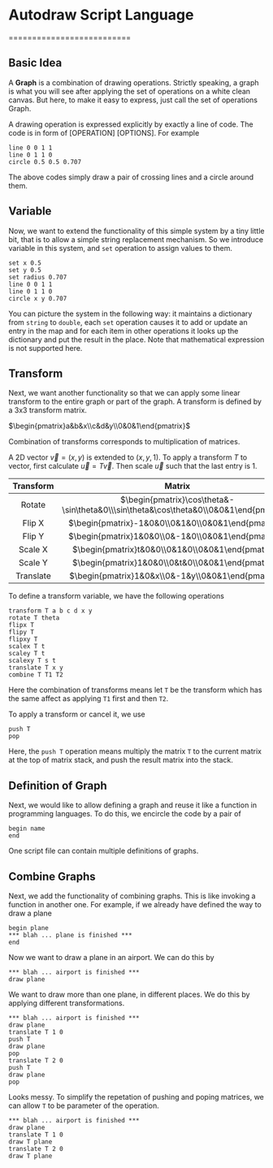# Autodraw Script Language
==========================

## Basic Idea

A **Graph** is a combination of drawing operations.
Strictly speaking, a graph is what you will see after applying the set of
operations on a white clean canvas.
But here, to make it easy to express, just call the set of operations Graph.

A drawing operation is expressed explicitly by exactly a line of code.
The code is in form of [OPERATION] [OPTIONS].
For example

```
line 0 0 1 1
line 0 1 1 0
circle 0.5 0.5 0.707
```

The above codes simply draw a pair of crossing lines and a circle around them.

## Variable

Now, we want to extend the functionality of this simple system by a tiny little
bit, that is to allow a simple string replacement mechanism.
So we introduce variable in this system, and `set` operation to assign values
to them.

```
set x 0.5
set y 0.5
set radius 0.707
line 0 0 1 1
line 0 1 1 0
circle x y 0.707
```

You can picture the system in the following way: it maintains a dictionary from
`string` to `double`, each `set` operation causes it to add or update an entry
in the map and for each item in other operations it looks up the dictionary
and put the result in the place.
Note that mathematical expression is not supported here.

## Transform

Next, we want another functionality so that we can apply some linear transform
to the entire graph or part of the graph.
A transform is defined by a 3x3 transform matrix.

$\begin{pmatrix}a&b&x\\c&d&y\\0&0&1\end{pmatrix}$

Combination of transforms corresponds to multiplication of matrices.

A 2D vector $\vec{v}=(x,y)$ is extended to $(x,y,1)$.
To apply a transform $T$ to vector, first calculate $\vec{u}=T\vec{v}$.
Then scale $\vec{u}$ such that the last entry is 1.

| Transform |              Matrix            |
|:---------:|:------------------------------:|
| Rotate    | $\begin{pmatrix}\cos\theta&-\sin\theta&0\\\sin\theta&\cos\theta&0\\0&0&1\end{pmatrix}$ |
| Flip X    | $\begin{pmatrix}-1&0&0\\0&1&0\\0&0&1\end{pmatrix}$ |
| Flip Y    | $\begin{pmatrix}1&0&0\\0&-1&0\\0&0&1\end{pmatrix}$ |
| Scale X   | $\begin{pmatrix}t&0&0\\0&1&0\\0&0&1\end{pmatrix}$ |
| Scale Y   | $\begin{pmatrix}1&0&0\\0&t&0\\0&0&1\end{pmatrix}$ |
| Translate | $\begin{pmatrix}1&0&x\\0&-1&y\\0&0&1\end{pmatrix}$ |

To define a transform variable, we have the following operations

```
transform T a b c d x y
rotate T theta
flipx T
flipy T
flipxy T
scalex T t
scaley T t
scalexy T s t
translate T x y
combine T T1 T2
```

Here the combination of transforms means let `T` be the transform which has the
same affect as applying `T1` first and then `T2`.

To apply a transform or cancel it, we use

```
push T
pop
```

Here, the `push T` operation means multiply the matrix `T` to the current
matrix at the top of matrix stack, and push the result matrix into the stack.

## Definition of Graph

Next, we would like to allow defining a graph and reuse it like a function in
programming languages.
To do this, we encircle the code by a pair of

```
begin name
end
```

One script file can contain multiple definitions of graphs.

## Combine Graphs

Next, we add the functionality of combining graphs.
This is like invoking a function in another one.
For example, if we already have defined the way to draw a plane

```
begin plane
*** blah ... plane is finished ***
end
```

Now we want to draw a plane in an airport.
We can do this by

```
*** blah ... airport is finished ***
draw plane
```

We want to draw more than one plane, in different places.
We do this by applying different transformations.

```
*** blah ... airport is finished ***
draw plane
translate T 1 0
push T
draw plane
pop
translate T 2 0
push T
draw plane
pop
```

Looks messy.
To simplify the repetation of pushing and poping matrices,
we can allow `T` to be parameter of the operation.

```
*** blah ... airport is finished ***
draw plane
translate T 1 0
draw T plane
translate T 2 0
draw T plane
```
